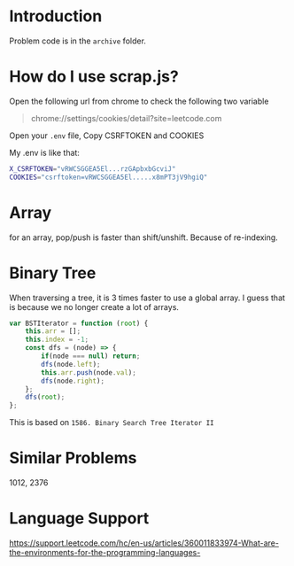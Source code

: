 # Introduction

Problem code is in the `archive` folder.

# How do I use scrap.js?
Open the following url from chrome to check the following two variable

> chrome://settings/cookies/detail?site=leetcode.com

Open your `.env` file, Copy CSRFTOKEN and COOKIES

My .env is like that:

```bash
X_CSRFTOKEN="vRWCSGGEA5El...rzGApbxbGcviJ"
COOKIES="csrftoken=vRWCSGGEA5El.....x8mPT3jV9hgiQ"
```

# Array
for an array, pop/push is faster than shift/unshift. Because of re-indexing.

# Binary Tree

When traversing a tree, it is 3 times faster to use a global array. I guess that is because we no longer create a lot of arrays.

```javascript
var BSTIterator = function (root) {
    this.arr = [];
    this.index = -1;
    const dfs = (node) => {
        if(node === null) return;
        dfs(node.left);
        this.arr.push(node.val);
        dfs(node.right);
    };
    dfs(root);
};
```

This is based on `1586. Binary Search Tree Iterator II`

# Similar Problems
1012, 2376

# Language Support
https://support.leetcode.com/hc/en-us/articles/360011833974-What-are-the-environments-for-the-programming-languages-

